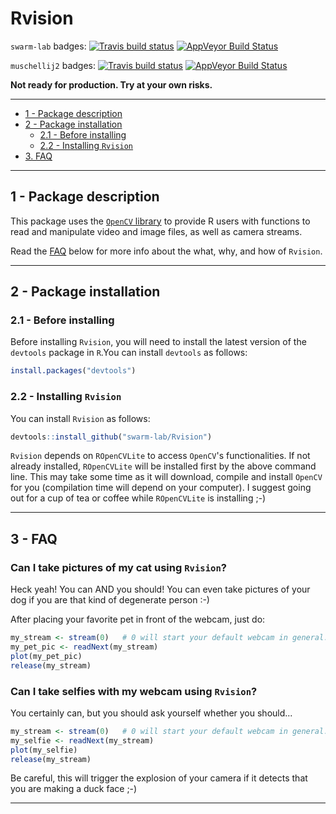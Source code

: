 # Rvision

`swarm-lab` badges:
[![Travis build status](https://travis-ci.org/swarm-lab/Rvision.svg?branch=master)](https://travis-ci.org/swarm-lab/Rvision)
[![AppVeyor Build Status](https://ci.appveyor.com/api/projects/status/github/swarm-lab/Rvision?branch=master&svg=true)](https://ci.appveyor.com/project/swarm-lab/Rvision)

`muschellij2` badges:
[![Travis build status](https://travis-ci.org/muschellij2/Rvision.svg?branch=master)](https://travis-ci.org/muschellij2/Rvision)
[![AppVeyor Build Status](https://ci.appveyor.com/api/projects/status/github/muschellij2/Rvision?branch=master&svg=true)](https://ci.appveyor.com/project/muschellij2/Rvision)


**Not ready for production. Try at your own risks.**

---

+ [1 - Package description](#1---package-description)
+ [2 - Package installation](#2---package-installation)
  + [2.1 - Before installing ](#21---Before-installing )
  + [2.2 - Installing `Rvision`](#22---installing-rvision)
+ [3. FAQ](#3---faq)

---

## 1 - Package description

This package uses the [`OpenCV` library](http://opencv.org/) to provide R users 
with functions to read and manipulate video and image files, as well as camera 
streams.

Read the [FAQ](#3---faq) below for more info about the what, why, and how of 
`Rvision`.

---

## 2 - Package installation

### 2.1 - Before installing 

Before installing `Rvision`, you will need to install the latest version of the 
`devtools` package in `R`.You can install `devtools` as follows: 

```r
install.packages("devtools")
```

### 2.2 - Installing `Rvision`

You can install `Rvision` as follows:

```r
devtools::install_github("swarm-lab/Rvision")
```

`Rvision` depends on `ROpenCVLite` to access `OpenCV`'s functionalities. If not
already installed, `ROpenCVLite` will be installed first by the above command 
line. This may take some time as it will download, compile and install `OpenCV` 
for you (compilation time will depend on your computer). I suggest going out for
a cup of tea or coffee while `ROpenCVLite` is installing ;-)

---

## 3 - FAQ

### Can I take pictures of my cat using `Rvision`? 

Heck yeah! You can AND you should! You can even take pictures of your dog if 
you are that kind of degenerate person :-)

After placing your favorite pet in front of the webcam, just do:

```r
my_stream <- stream(0)   # 0 will start your default webcam in general. 
my_pet_pic <- readNext(my_stream)
plot(my_pet_pic)
release(my_stream)
```

### Can I take selfies with my webcam using `Rvision`?

You certainly can, but you should ask yourself whether you should...

```r
my_stream <- stream(0)   # 0 will start your default webcam in general. 
my_selfie <- readNext(my_stream)
plot(my_selfie)
release(my_stream)
```

Be careful, this will trigger the explosion of your camera if it detects that 
you are making a duck face ;-)

---
